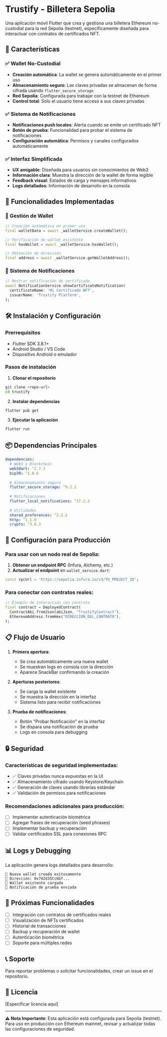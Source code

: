 # Trustify - Billetera Sepolia 

Una aplicación móvil Flutter que crea y gestiona una billetera Ethereum no-custodial para la red Sepolia (testnet), específicamente diseñada para interactuar con contratos de certificados NFT.

## 🚀 Características

### ✅ **Wallet No-Custodial**
- **Creación automática**: La wallet se genera automáticamente en el primer uso
- **Almacenamiento seguro**: Las claves privadas se almacenan de forma cifrada usando `flutter_secure_storage`
- **Red Sepolia**: Configurada para trabajar con la testnet de Ethereum
- **Control total**: Solo el usuario tiene acceso a sus claves privadas

### ✅ **Sistema de Notificaciones**
- **Notificaciones push locales**: Alerta cuando se emite un certificado NFT
- **Botón de prueba**: Funcionalidad para probar el sistema de notificaciones
- **Configuración automática**: Permisos y canales configurados automáticamente

### ✅ **Interfaz Simplificada**
- **UX amigable**: Diseñada para usuarios sin conocimientos de Web3
- **Información clara**: Muestra la dirección de la wallet de forma legible
- **Feedback visual**: Estados de carga y mensajes informativos
- **Logs detallados**: Información de desarrollo en la consola

## 📱 Funcionalidades Implementadas

### 🔐 **Gestión de Wallet**
```dart
// Creación automática en primer uso
final walletData = await _walletService.createWallet();

// Verificación de wallet existente
final hasWallet = await _walletService.hasWallet();

// Obtención de dirección
final address = await _walletService.getWalletAddress();
```

### 🔔 **Sistema de Notificaciones**
```dart
// Mostrar notificación de certificado
await NotificationService.showCertificateNotification(
  certificateName: 'Mi Certificado NFT',
  issuerName: 'Trustify Platform',
);
```

## 🛠️ **Instalación y Configuración**

### Prerrequisitos
- Flutter SDK 3.8.1+
- Android Studio / VS Code
- Dispositivo Android o emulador

### Pasos de instalación

1. **Clonar el repositorio**
```bash
git clone <repo-url>
cd trustify
```

2. **Instalar dependencias**
```bash
flutter pub get
```

3. **Ejecutar la aplicación**
```bash
flutter run
```

## 📦 **Dependencias Principales**

```yaml
dependencies:
  # Web3 y Blockchain
  web3dart: ^2.7.3
  bip39: ^1.0.6
  
  # Almacenamiento seguro
  flutter_secure_storage: ^9.2.2
  
  # Notificaciones
  flutter_local_notifications: ^17.2.2
  
  # Utilidades
  shared_preferences: ^2.2.2
  http: ^1.1.0
  crypto: ^3.0.3
```

## 🔧 **Configuración para Producción**

### Para usar con un nodo real de Sepolia:

1. **Obtener un endpoint RPC** (Infura, Alchemy, etc.)
2. **Actualizar el endpoint** en `wallet_service.dart`:
```dart
const rpcUrl = 'https://sepolia.infura.io/v3/TU_PROJECT_ID';
```

### Para conectar con contratos reales:
```dart
// Ejemplo de interacción con contrato
final contract = DeployedContract(
  ContractAbi.fromJson(abiJson, "TrustifyContract"),
  EthereumAddress.fromHex("DIRECCION_DEL_CONTRATO"),
);
```

## 📋 **Flujo de Usuario**

1. **Primera apertura**: 
   - Se crea automáticamente una nueva wallet
   - Se muestran logs en consola con la dirección
   - Aparece SnackBar confirmando la creación

2. **Aperturas posteriores**:
   - Se carga la wallet existente
   - Se muestra la dirección en la interfaz
   - Sistema listo para recibir notificaciones

3. **Prueba de notificaciones**:
   - Botón "Probar Notificación" en la interfaz
   - Se dispara una notificación de prueba
   - Logs en consola para debugging

## 🔒 **Seguridad**

### Características de seguridad implementadas:
- ✅ Claves privadas nunca expuestas en la UI
- ✅ Almacenamiento cifrado usando Keystore/Keychain
- ✅ Generación de claves usando librerías estándar
- ✅ Validación de permisos para notificaciones

### Recomendaciones adicionales para producción:
- [ ] Implementar autenticación biométrica
- [ ] Agregar frases de recuperación (seed phrases)
- [ ] Implementar backup y recuperación
- [ ] Validar certificados SSL para conexiones RPC

## 📊 **Logs y Debugging**

La aplicación genera logs detallados para desarrollo:

```
🎉 Nueva wallet creada exitosamente
📍 Dirección: 0x742d35Cc6bf...
📱 Wallet existente cargada
🔔 Notificación de prueba enviada
```

## 🚧 **Próximas Funcionalidades**

- [ ] Integración con contratos de certificados reales
- [ ] Visualización de NFTs certificados
- [ ] Historial de transacciones
- [ ] Backup y recuperación de wallet
- [ ] Autenticación biométrica
- [ ] Soporte para múltiples redes

## 📞 **Soporte**

Para reportar problemas o solicitar funcionalidades, crear un issue en el repositorio.

## 📄 **Licencia**

[Especificar licencia aquí]

---

**⚠️ Nota Importante**: Esta aplicación está configurada para Sepolia (testnet). Para uso en producción con Ethereum mainnet, revisar y actualizar todas las configuraciones de seguridad.
